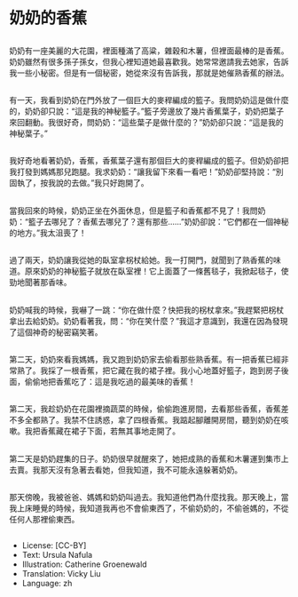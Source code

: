 # 奶奶的香蕉

##
奶奶有一座美麗的大花園，裡面種滿了高粱，雜穀和木薯，但裡面最棒的是香蕉。奶奶雖然有很多孫子孫女，但我心裡知道她最喜歡我。她常常邀請我去她家，告訴我一些小秘密。但是有一個秘密，她從來沒有告訴我，那就是她催熟香蕉的辦法。

##
有一天，我看到奶奶在門外放了一個巨大的麥稈編成的籃子。我問奶奶這是做什麼的，奶奶卻只說：“這是我的神秘籃子。”籃子旁邊放了幾片香蕉葉子，奶奶把葉子來回翻動。我很好奇，問奶奶：“這些葉子是做什麼的？”奶奶卻只說：“這是我的神秘葉子。”

##
我好奇地看著奶奶，香蕉，香蕉葉子還有那個巨大的麥稈編成的籃子。但奶奶卻把我打發到媽媽那兒跑腿。我求奶奶：“讓我留下來看一看吧！”奶奶卻堅持說：“別固執了，按我說的去做。”我只好跑開了。

##
當我回來的時候，奶奶正坐在外面休息，但是籃子和香蕉都不見了！我問奶奶：“籃子去哪兒了？香蕉去哪兒了？還有那些......”奶奶卻說：“它們都在一個神秘的地方。”我太沮喪了！

##
過了兩天，奶奶讓我從她的臥室拿柺杖給她。我一打開門，就聞到了熟香蕉的味道。原來奶奶的神秘籃子就放在臥室裡！它上面蓋了一條舊毯子，我掀起毯子，使勁地聞著那香味。

##
奶奶喊我的時候，我嚇了一跳：“你在做什麼？快把我的柺杖拿來。”我趕緊把柺杖拿出去給奶奶。奶奶看著我，問：“你在笑什麼？”我這才意識到，我還在因為發現了這個神奇的秘密竊笑著。

##
第二天，奶奶來看我媽媽，我又跑到奶奶家去偷看那些熟香蕉。有一把香蕉已經非常熟了。我採了一根香蕉，把它藏在我的裙子裡。我小心地蓋好籃子，跑到房子後面，偷偷地把香蕉吃了：這是我吃過的最美味的香蕉！

##
第二天，我趁奶奶在花園裡摘蔬菜的時候，偷偷跑進房間，去看那些香蕉，香蕉差不多全都熟了。我禁不住誘惑，拿了四根香蕉。我踮起腳離開房間，聽到奶奶在咳嗽。我把香蕉藏在裙子下面，若無其事地走開了。

##
第二天是奶奶趕集的日子。奶奶很早就醒來了，她把成熟的香蕉和木薯運到集市上去賣。我那天沒有急著去看她，但我知道，我不可能永遠躲著奶奶。

##
那天傍晚，我被爸爸、媽媽和奶奶叫過去。我知道他們為什麼找我。那天晚上，當我上床睡覺的時候，我知道我再也不會偷東西了，不偷奶奶的，不偷爸媽的，不從任何人那裡偷東西。

##
* License: [CC-BY]
* Text: Ursula Nafula
* Illustration: Catherine Groenewald
* Translation: Vicky Liu
* Language: zh
